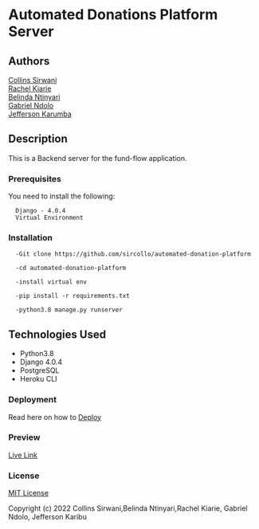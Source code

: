 # Automated Donations Platform Server
## Authors
[Collins Sirwani](https://github.com/sircollo)<br />
[Rachel Kiarie](https://github.com/Rachelnk)<br />
[Belinda Ntinyari](https://github.com/Bel-94)<br />
[Gabriel Ndolo](https://github.com/Geb54g)<br />
[Jefferson Karumba](https://github.com/JKLLR)

## Description
This is a Backend server for the fund-flow application.

### Prerequisites
You need to install the following:
```
  Django - 4.0.4
  Virtual Environment
```

### Installation
```
  -Git clone https://github.com/sircollo/automated-donation-platform

  -cd automated-donation-platform

  -install virtual env

  -pip install -r requirements.txt

  -python3.8 manage.py runserver

```
## Technologies Used

  * Python3.8
  * Django 4.0.4
  * PostgreSQL
  * Heroku CLI


### Deployment
Read here on how to [Deploy](https://gist.github.com/newtonkiragu/42f2500e56d9c2375a087233587eddd0)


### Preview

[Live Link](https://rachelnk.github.io/Fund-Flow)


### License

[MIT License](https://github.com/sircollo/automated-donation-platform/blob/master/LICENSE)

Copyright (c) 2022 Collins Sirwani,Belinda Ntinyari,Rachel Kiarie, Gabriel Ndolo, Jefferson Karibu
